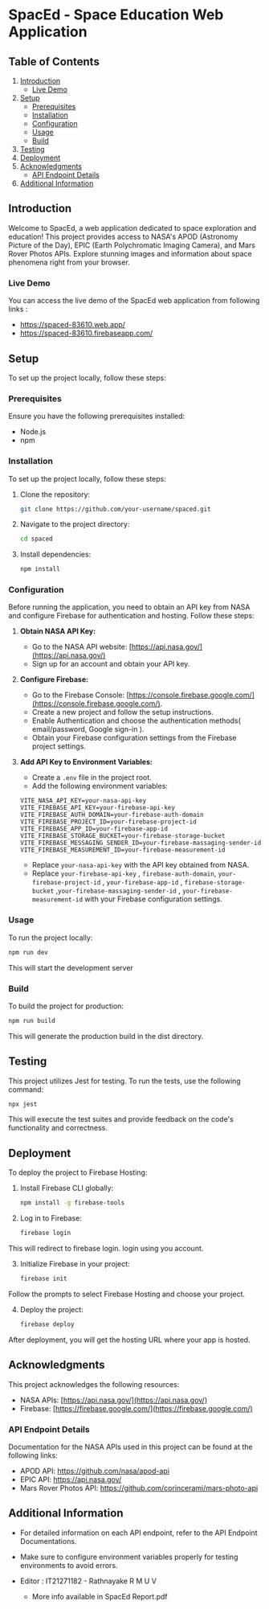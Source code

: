 # SpacEd - Space Education Web Application

## Table of Contents
1. [Introduction](#introduction)
    - [Live Demo](#live-demo)
2. [Setup](#setup)
    - [Prerequisites](#prerequisites)
    - [Installation](#installation)
    - [Configuration](#configuration)
    - [Usage](#usage)
    - [Build](#build)
3. [Testing](#testing)
4. [Deployment](#deployment)
5. [Acknowledgments](#acknowledgments)
    - [API Endpoint Details](#api-endpoint-details)
6. [Additional Information](#additional-information)

## Introduction <a name="introduction"></a>
Welcome to SpacEd, a web application dedicated to space exploration and education! This project provides access to NASA's APOD (Astronomy Picture of the Day), EPIC (Earth Polychromatic Imaging Camera), and Mars Rover Photos APIs. Explore stunning images and information about space phenomena right from your browser.

### Live Demo <a name="live-demo"></a>

You can access the live demo of the SpacEd web application from following links : 
- https://spaced-83610.web.app/
- https://spaced-83610.firebaseapp.com/

## Setup <a name="setup"></a>

To set up the project locally, follow these steps:

### Prerequisites <a name="prerequisites"></a>

Ensure you have the following prerequisites installed:

- Node.js
- npm

### Installation <a name="installation"></a>

To set up the project locally, follow these steps:

1. Clone the repository:

    ```bash
    git clone https://github.com/your-username/spaced.git
    ```

2. Navigate to the project directory:

    ```bash
    cd spaced
    ```

3. Install dependencies:

    ```bash
    npm install
    ```

### Configuration <a name="configuration"></a>

Before running the application, you need to obtain an API key from NASA and configure Firebase for authentication and hosting. Follow these steps:

1. **Obtain NASA API Key:**
   - Go to the NASA API website: [https://api.nasa.gov/](https://api.nasa.gov/)
   - Sign up for an account and obtain your API key.

2. **Configure Firebase:**
   - Go to the Firebase Console: [https://console.firebase.google.com/](https://console.firebase.google.com/).
   - Create a new project and follow the setup instructions.
   - Enable Authentication and choose the authentication methods( email/password, Google sign-in ).
   - Obtain your Firebase configuration settings from the Firebase project settings.

3. **Add API Key to Environment Variables:**
   - Create a `.env` file in the project root.
   - Add the following environment variables:
   
    ```plaintext
    VITE_NASA_API_KEY=your-nasa-api-key
    VITE_FIREBASE_API_KEY=your-firebase-api-key
    VITE_FIREBASE_AUTH_DOMAIN=your-firebase-auth-domain
    VITE_FIREBASE_PROJECT_ID=your-firebase-project-id
    VITE_FIREBASE_APP_ID=your-firebase-app-id
    VITE_FIREBASE_STORAGE_BUCKET=your-firebase-storage-bucket
    VITE_FIREBASE_MESSAGING_SENDER_ID=your-firebase-massaging-sender-id
    VITE_FIREBASE_MEASUREMENT_ID=your-firebase-measurement-id
    ```
    - Replace `your-nasa-api-key` with the API key obtained from NASA.
    - Replace `your-firebase-api-key` , `firebase-auth-domain`, `your-firebase-project-id` , `your-firebase-app-id` , `firebase-storage-bucket` ,`your-firebase-massaging-sender-id` , `your-firebase-measurement-id` with your Firebase configuration settings.


### Usage <a name="usage"></a>

To run the project locally:

```bash
npm run dev
```

This will start the development server

### Build <a name="build"></a>

To build the project for production:

```bash
npm run build
```
This will generate the production build in the dist directory.

## Testing <a name="testing"></a>

This project utilizes Jest for testing. To run the tests, use the following command:

```bash
npx jest 
```
This will execute the test suites and provide feedback on the code's functionality and correctness.

## Deployment <a name="deployment"></a>

To deploy the project to Firebase Hosting:

1. Install Firebase CLI globally:
    
    ```bash
    npm install -g firebase-tools    
    ```

2. Log in to Firebase:
        
    ```bash
    firebase login
    ```
This will redirect to firebase login. login using you account.

3. Initialize Firebase in your project:
    
    ```bash
    firebase init
    ```
Follow the prompts to select Firebase Hosting and choose your project.

4. Deploy the project:
    
    ```bash
    firebase deploy
    ```
After deployment, you will get the hosting URL where your app is hosted.

## Acknowledgments <a name="acknowledgments"></a>

This project acknowledges the following resources:

- NASA APIs: [https://api.nasa.gov/](https://api.nasa.gov/)
- Firebase: [https://firebase.google.com/](https://firebase.google.com/)

### API Endpoint Details  <a name="api-endpoint-details"></a>

Documentation for the NASA APIs used in this project can be found at the following links:

- APOD API: https://github.com/nasa/apod-api
- EPIC API: https://api.nasa.gov/
- Mars Rover Photos API: https://github.com/corincerami/mars-photo-api

## Additional Information <a name="additional-information"></a>
- For detailed information on each API endpoint, refer to the API Endpoint Documentations.
- Make sure to configure environment variables properly for testing environments to avoid errors.
- Editor : IT21271182 - Rathnayake R M U V 

    - More info available in SpacEd Report.pdf
